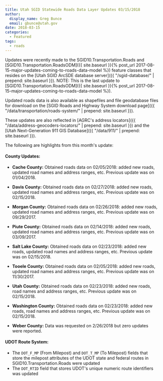 ```yaml
---
title: Utah SGID Statewide Roads Data Layer Updates 03/15/2018
author:
  display_name: Greg Bunce
  email: gbunce@utah.gov
date: 2018-03-15
categories:
  - Featured
tags:
  - roads
---
```


Updates were recently made to the SGID10.Transportation.Roads and [SGID10.Transportation.RoadsODM]({{ site.baseurl }}{% post_url 2017-08-15-major-updates-coming-to-roads-data-model %}) feature classes that resides on the [Utah SGID ArcSDE database server]({{ "/sgid-database/" | prepend: site.baseurl }}). NOTE: This is the last update to [SGID10.Transportation.RoadsODM]({{ site.baseurl }}{% post_url 2017-08-15-major-updates-coming-to-roads-data-model %}).

Updated roads data is also available as shapefiles and file geodatabase files for download on the [SGID Roads and Highway System download page]({{ "/data/transportation/roads-system/" | prepend: site.baseurl }}).

These updates are also reflected in [AGRC's address locators]({{ "/data/address-geocoders-locators/" | prepend: site.baseurl }}) and the [Utah Next-Generation 911 GIS Database]({{ "/data/911/" | prepend: site.baseurl }}).


The following are highlights from this month's update:

#### County Updates:

- **Cache County:** Obtained roads data on 02/05/2018: added new roads, updated road names and address ranges, etc. Previous update was on 01/04/2018.

- **Davis County:** Obtained roads data on 02/27/2018: added new roads, updated road names and address ranges, etc. Previous update was on 02/15/2018.

- **Morgan County:** Obtained roads data on 02/26/2018: added new roads, updated road names and address ranges, etc. Previous update was on 09/29/2017.

- **Piute County:** Obtained roads data on 02/14/2018: added new roads, updated road names and address ranges, etc. Previous update was on 03/09/2017.

- **Salt Lake County:** Obtained roads data on 02/23/2018: added new roads, updated road names and address ranges, etc. Previous update was on 02/15/2018.

- **Tooele County:** Obtained roads data on 02/05/2018: added new roads, updated road names and address ranges, etc. Previous update was on 11/30/2017.

- **Utah County:** Obtained roads data on 02/23/2018: added new roads, road names and address ranges, etc. Previous update was on 02/15/2018.

- **Washington County:** Obtained roads data on 02/23/2018: added new roads, road names and address ranges, etc. Previous update was on 02/15/2018.

- **Weber County:** Data was requested on 2/26/2018 but zero updates were reported.

#### UDOT Route System:

- The `DOT_F_MP` (From Milepost) and `DOT_T_MP` (To Milepost) fields that store the milepost attributes of the UDOT state and federal routes in SGID10.Transportation.Roads were updated
- The `DOT_RTID` field that stores UDOT's unique numeric route identifiers was updated
